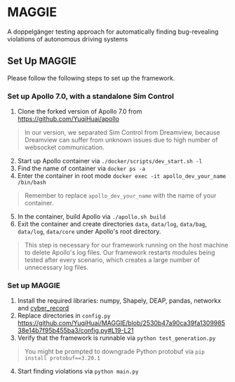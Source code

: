 # MAGGIE 

A doppelgänger testing approach for automatically finding bug-revealing violations of autonomous driving systems

## Set Up MAGGIE
Please follow the following steps to set up the framework.
### Set up Apollo 7.0, with a standalone Sim Control 
1. Clone the forked version of Apollo 7.0 from https://github.com/YuqiHuai/apollo
> In our version, we separated Sim Control from Dreamview, because Dreamview can suffer from unknown issues due to high number of websocket communication.
2. Start up Apollo container via `./docker/scripts/dev_start.sh -l`
3. Find the name of container via `docker ps -a`
4. Enter the container in root mode `docker exec -it apollo_dev_your_name /bin/bash`
> Remember to replace `apollo_dev_your_name` with the name of your container.
5. In the container, build Apollo via `./apollo.sh build`
6. Exit the container and create directories `data`, `data/log`, `data/bag`, `data/log`, `data/core` under Apollo's root directory.
> This step is necessary for our framework running on the host machine to delete Apollo's log files. 
> Our framework restarts modules being tested after every scenario, which creates a large number of unnecessary log files.

### Set up MAGGIE
1. Install the required libraries: numpy, Shapely, DEAP, pandas, networkx and [cyber_record](https://github.com/daohu527/cyber_record)
2. Replace directories in `config.py`
https://github.com/YuqiHuai/MAGGIE/blob/2530b47a90ca39fa130998538e14b7f95b455ba3/config.py#L19-L21
3. Verify that the framework is runnable via `python test_generation.py`
> You might be prompted to downgrade Python protobuf via `pip install protobuf==3.20.1`
4. Start finding violations via `python main.py`
